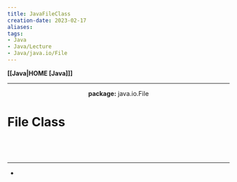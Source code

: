 ```yaml
---
title: JavaFileClass
creation-date: 2023-02-17
aliases:
tags:
- Java
- Java/Lecture
- Java/java.io/File
---
```

**[[Java|HOME [Java]]]**

---
<center><strong>package:</strong> java.io.File</center>

# File Class


<br>

# 
---
- 